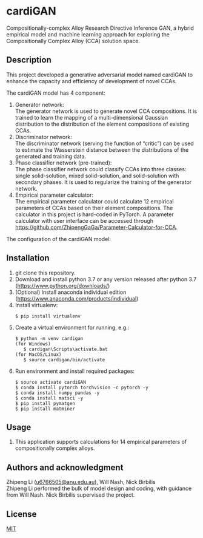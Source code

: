 # cardiGAN
Compositionally-complex Alloy Research Directive Inference GAN, a hybrid empirical model and machine learning approach for exploring the Compositionally Complex Alloy (CCA) solution space.

## Description
This project developed a generative adversarial model named cardiGAN to enhance the capacity and efficiency of development of novel CCAs.  

The cardiGAN model has 4 component:
1. Generator network:  
The generator network is used to generate novel CCA compositions. It is trained to learn the mapping of a multi-dimensional Gaussian distribution to the distribution of the element compositions of existing CCAs.
2. Discriminator network:  
The discriminator network (serving the function of “critic”) can be used to estimate the Wasserstein distance between the distributions of the generated and training data. 
3. Phase classifier network (pre-trained):  
The phase classifier network could classify CCAs into three classes: single solid-solution, mixed solid-solution, and solid-solution with secondary phases. It is used to regularize the training of the generator network. 
4. Empirical parameter calculator:  
The empirical parameter calculator could calculate 12 empirical parameters of CCAs based on their element compositions. The calculator in this project is hard-coded in PyTorch. A parameter calculator with user interface can be accessed through https://github.com/ZhipengGaGa/Parameter-Calculator-for-CCA.

The configuration of the cardiGAN model:


## Installation
1. git clone this repository.
2. Download and install python 3.7 or any version released after python 3.7 (https://www.python.org/downloads/)
3. (Optional) Install anaconda individual edition (https://www.anaconda.com/products/individual)
4. Install virtualenv:
   ```
   $ pip install virtualenv
   ```
5. Create a virtual environment for running, e.g.:
   ```
   $ python -m venv cardigan
   (for Windows)
      $ cardigan\Scripts\activate.bat
   (for MacOS/Linux)
      $ source cardigan/bin/activate
   ```
6. Run environment and install required packages: 
   ```
   $ source activate cardiGAN
   $ conda install pytorch torchvision -c pytorch -y
   $ conda install numpy pandas -y
   $ conda install matsci -y
   $ pip install pymatgen 
   $ pip install matminer
   ```
## Usage
1. This application supports calculations for 14 empirical parameters of compositionally complex alloys. 

## Authors and acknowledgment
Zhipeng Li (u6766505@anu.edu.au), Will Nash, Nick Birbilis  
Zhipeng Li performed the bulk of model design and coding, with guidance from Will Nash. Nick Birbilis supervised the project. 

## License
[MIT](https://choosealicense.com/licenses/mit/)
